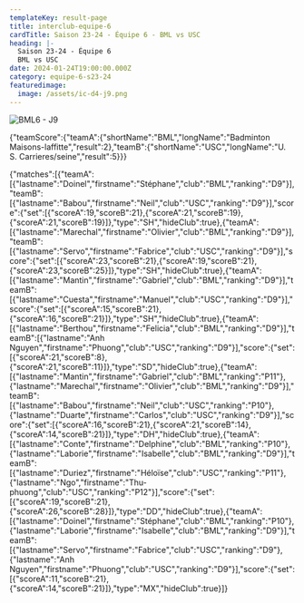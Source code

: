 ```yaml
---
templateKey: result-page
title: interclub-equipe-6
cardTitle: Saison 23-24 - Équipe 6 - BML vs USC
heading: |-
  Saison 23-24 - Équipe 6
  BML vs USC
date: 2024-01-24T19:00:00.000Z
category: equipe-6-s23-24
featuredimage:
  image: /assets/ic-d4-j9.png
---
```

![](/assets/ic-d4-j9.png "BML6 - J9")

<teamscoreboard>{"teamScore":{"teamA":{"shortName":"BML","longName":"Badminton Maisons-laffitte","result":2},"teamB":{"shortName":"USC","longName":"U. S. Carrieres/seine","result":5}}}</teamscoreboard>

<scoreboard>{"matches":[{"teamA":[{"lastname":"Doinel","firstname":"Stéphane","club":"BML","ranking":"D9"}],"teamB":[{"lastname":"Babou","firstname":"Neil","club":"USC","ranking":"D9"}],"score":{"set":[{"scoreA":19,"scoreB":21},{"scoreA":21,"scoreB":19},{"scoreA":21,"scoreB":19}]},"type":"SH","hideClub":true},{"teamA":[{"lastname":"Marechal","firstname":"Olivier","club":"BML","ranking":"D9"}],"teamB":[{"lastname":"Servo","firstname":"Fabrice","club":"USC","ranking":"D9"}],"score":{"set":[{"scoreA":23,"scoreB":21},{"scoreA":19,"scoreB":21},{"scoreA":23,"scoreB":25}]},"type":"SH","hideClub":true},{"teamA":[{"lastname":"Mantin","firstname":"Gabriel","club":"BML","ranking":"D9"}],"teamB":[{"lastname":"Cuesta","firstname":"Manuel","club":"USC","ranking":"D9"}],"score":{"set":[{"scoreA":15,"scoreB":21},{"scoreA":16,"scoreB":21}]},"type":"SH","hideClub":true},{"teamA":[{"lastname":"Berthou","firstname":"Felicia","club":"BML","ranking":"D9"}],"teamB":[{"lastname":"Anh Nguyen","firstname":"Phuong","club":"USC","ranking":"D9"}],"score":{"set":[{"scoreA":21,"scoreB":8},{"scoreA":21,"scoreB":11}]},"type":"SD","hideClub":true},{"teamA":[{"lastname":"Mantin","firstname":"Gabriel","club":"BML","ranking":"P11"},{"lastname":"Marechal","firstname":"Olivier","club":"BML","ranking":"D9"}],"teamB":[{"lastname":"Babou","firstname":"Neil","club":"USC","ranking":"P10"},{"lastname":"Duarte","firstname":"Carlos","club":"USC","ranking":"D9"}],"score":{"set":[{"scoreA":16,"scoreB":21},{"scoreA":21,"scoreB":14},{"scoreA":14,"scoreB":21}]},"type":"DH","hideClub":true},{"teamA":[{"lastname":"Conte","firstname":"Delphine","club":"BML","ranking":"P10"},{"lastname":"Laborie","firstname":"Isabelle","club":"BML","ranking":"D9"}],"teamB":[{"lastname":"Duriez","firstname":"Héloïse","club":"USC","ranking":"P11"},{"lastname":"Ngo","firstname":"Thu-phuong","club":"USC","ranking":"P12"}],"score":{"set":[{"scoreA":19,"scoreB":21},{"scoreA":26,"scoreB":28}]},"type":"DD","hideClub":true},{"teamA":[{"lastname":"Doinel","firstname":"Stéphane","club":"BML","ranking":"P10"},{"lastname":"Laborie","firstname":"Isabelle","club":"BML","ranking":"D9"}],"teamB":[{"lastname":"Servo","firstname":"Fabrice","club":"USC","ranking":"D9"},{"lastname":"Anh Nguyen","firstname":"Phuong","club":"USC","ranking":"D9"}],"score":{"set":[{"scoreA":11,"scoreB":21},{"scoreA":14,"scoreB":21}]},"type":"MX","hideClub":true}]}</scoreboard>